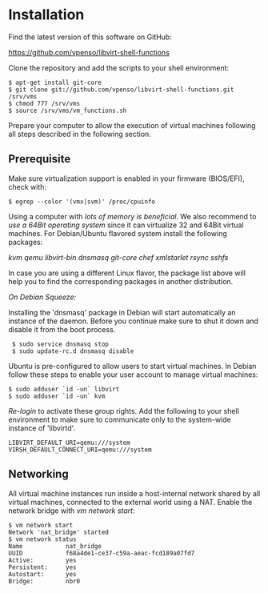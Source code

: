 
# Installation

Find the latest version of this software on <nop>GitHub:

https://github.com/vpenso/libvirt-shell-functions

Clone the repository and add the scripts to your shell environment:

    $ apt-get install git-core
    $ git clone git://github.com/vpenso/libvirt-shell-functions.git /srv/vms
    $ chmod 777 /srv/vms
    $ source /srv/vms/vm_functions.sh 

Prepare your computer to allow the execution of virtual machines 
following all steps described in the following section.

## Prerequisite

Make sure virtualization support is enabled in your firmware 
(BIOS/EFI), check with:

    $ egrep --color '(vmx|svm)' /proc/cpuinfo

Using a computer with *lots of memory is beneficial*. We also 
recommend to *use a 64Bit operating system* since it can 
virtualize 32 and 64Bit virtual machines. For Debian/Ubuntu 
flavored system install the following packages:

*kvm qemu libvirt-bin dnsmasq git-core chef xmlstarlet rsync sshfs*

In case you are using a different Linux flavor, the package list 
above will help you to find the corresponding packages in another 
distribution.

*On Debian Squeeze:*

Installing the 'dnsmasq' package in Debian will start automatically 
an instance of the daemon. Before you continue make sure to shut 
it down and disable it from the boot process.

     $ sudo service dnsmasq stop
     $ sudo update-rc.d dnsmasq disable

Ubuntu is pre-configured to allow users to start virtual machines. 
In Debian follow these steps to enable your user account to manage 
virtual machines:

    $ sudo adduser `id -un` libvirt
    $ sudo adduser `id -un` kvm

*Re-login* to activate these group rights. Add the following to 
your shell environment to make sure to communicate only to the 
system-wide instance of 'libvirtd'.

    LIBVIRT_DEFAULT_URI=qemu:///system 
    VIRSH_DEFAULT_CONNECT_URI=qemu:///system

## Networking

All virtual machine instances run inside a host-internal network 
shared by all virtual machines, connected to the external world using 
a NAT. Enable the network bridge with *vm network start*:


    $ vm network start
    Network 'nat_bridge' started
    $ vm network status
    Name            nat_bridge
    UUID            f68a4de1-ce37-c59a-aeac-fcd189a07fd7
    Active:         yes
    Persistent:     yes
    Autostart:      yes
    Bridge:         nbr0
